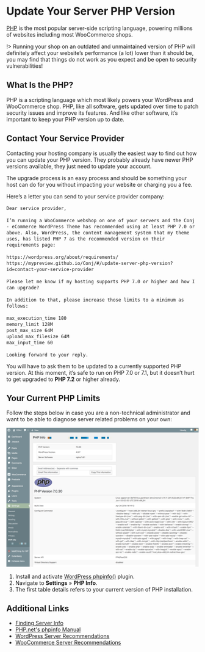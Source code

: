 # Update Your Server PHP Version

[PHP](http://www.php.net/) is the most popular server-side scripting language, powering millions of websites including most WooCommerce shops.

!> Running your shop on an outdated and unmaintained version of PHP will definitely affect your website’s performance (a lot) lower than it should be, you may find that things do not work as you expect and be open to security vulnerabilities!

## What Is the PHP?

PHP is a scripting language which most likely powers your WordPress and WooCommerce shop. PHP, like all software, gets updated over time to patch security issues and improve its features. And like other software, it’s important to keep your PHP version up to date.

## Contact Your Service Provider

Contacting your hosting company is usually the easiest way to find out how you can update your PHP version. They probably already have newer PHP versions available, they just need to update your account.

The upgrade process is an easy process and should be something your host can do for you without impacting your website or charging you a fee.

Here’s a letter you can send to your service provider company:

```
Dear service provider,

I’m running a WooCommerce webshop on one of your servers and the Conj - eCommerce WordPress Theme has recommended using at least PHP 7.0 or above. Also, WordPress, the content management system that my theme uses, has listed PHP 7 as the recommended version on their requirements page:

https://wordpress.org/about/requirements/
https://mypreview.github.io/Conj/#/update-server-php-version?id=contact-your-service-provider

Please let me know if my hosting supports PHP 7.0 or higher and how I can upgrade?

In addition to that, please increase those limits to a minimum as follows:

max_execution_time 180
memory_limit 128M
post_max_size 64M
upload_max_filesize 64M
max_input_time 60

Looking forward to your reply.
```

You will have to ask them to be updated to a currently supported PHP version. At this moment, it’s safe to run on PHP 7.0 or 7.1, but it doesn’t hurt to get upgraded to **PHP 7.2** or higher already.

## Your Current PHP Limits

Follow the steps below in case you are a non-technical administrator and want to be able to diagnose server related problems on your own:

![Update Your Server PHP Version](img/update-server-php-version.png)

1. Install and activate [WordPress phpinfo()](https://wordpress.org/plugins/wordpress-php-info/) plugin.
2. Navigate to **Settings** » **PHP Info**.
3. The first table details refers to your current version of PHP installation.

## Additional Links

* [Finding Server Info](https://codex.wordpress.org/Finding_Server_Info)
* [PHP.net's phpinfo Manual](http://us3.php.net/phpinfo)
* [WordPress Server Recommendations](https://wordpress.org/about/requirements)
* [WooCommerce Server Recommendations](https://docs.woocommerce.com/document/server-requirements)
